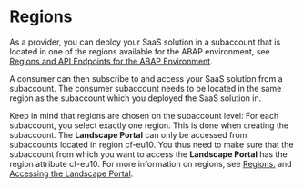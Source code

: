 <!-- loio08d09e41fc5b4592aea2f3b7075785de -->

# Regions



As a provider, you can deploy your SaaS solution in a subaccount that is located in one of the regions available for the ABAP environment, see [Regions and API Endpoints for the ABAP Environment](../10-concepts/regions-and-api-endpoints-for-the-abap-environment-879f373.md).

A consumer can then subscribe to and access your SaaS solution from a subaccount. The consumer subaccount needs to be located in the same region as the subaccount which you deployed the SaaS solution in.

Keep in mind that regions are chosen on the subaccount level: For each subaccount, you select exactly one region. This is done when creating the subaccount. The **Landscape Portal** can only be accessed from subaccounts located in region cf-eu10. You thus need to make sure that the subaccount from which you want to access the **Landscape Portal** has the region attribute cf-eu10. For more information on regions, see [Regions.](https://help.sap.com/docs/BTP/65de2977205c403bbc107264b8eccf4b/350356d1dc314d3199dca15bd2ab9b0e.html) and [Accessing the Landscape Portal](accessing-the-landscape-portal-2e1e393.md).

